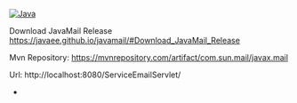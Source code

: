 [![Java](https://img.shields.io/badge/Java-E43222??style=for-the-badge&logo=java&logoColor=FFFFFF)](https://java.com/)

Download JavaMail Release https://javaee.github.io/javamail/#Download_JavaMail_Release

Mvn Repository: https://mvnrepository.com/artifact/com.sun.mail/javax.mail

Url: http://localhost:8080/ServiceEmailServlet/

-